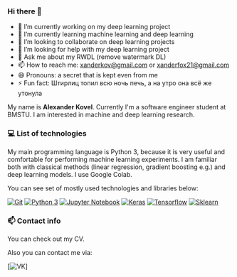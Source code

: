 ### Hi there 👋

- 🔭 I’m currently working on my deep learning project
- 🌱 I’m currently learning machine learning and deep learning
- 👯 I’m looking to collaborate on deep learning projects
- 🤔 I’m looking for help with my deep learning project
- 💬 Ask me about my RWDL (remove watermark DL)
- 📫 How to reach me: xanderkov@gmail.com or xanderfox21@gmail.com
- 😄 Pronouns: a secret that is kept even from me
- ⚡ Fun fact: Штирлиц топил всю ночь печь, а на утро она всё же утонула


My name is **Alexander Kovel**. Currently I'm a software engineer student at BMSTU. I am interested in machine and deep learning research.



### :computer: List of technologies

My main programming language is Python 3, because it is very useful and comfortable for performing machine learning experiments. I am familiar both with classical methods (linear regression, gradient boosting e.g.) and deep learning models. I use Google Colab.

You can see set of mostly used technologies and libraries below:

[![Git](https://img.shields.io/badge/-Git-F05032?logo=Git&logoColor=white)]()
[![Python 3](https://img.shields.io/badge/-Python-3776AB?logo=python&logoColor=white)]()
[![Jupyter Notebook](https://img.shields.io/badge/-Jupyter%20Notebook-F37626?logo=jupyter&logoColor=white)]()
[![Keras](https://img.shields.io/badge/-Keras-D00000?logo=Keras&logoColor=white)]()
[![Tensorflow](https://img.shields.io/badge/-Tensorflow-0000?logo=Tensorflow&color=orange&logoColor=white)]()
[![Sklearn](https://img.shields.io/badge/-Sklearn-0000?logo=Scikit-learn&logoColor=white)]()


### :mailbox: Contact info

You can check out my CV.

Also you can contact me via:

[![VK](https://vk.com/xanderkov)]
